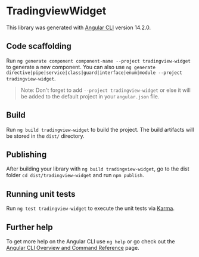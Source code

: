 # TradingviewWidget

This library was generated with [Angular CLI](https://github.com/angular/angular-cli) version 14.2.0.

## Code scaffolding

Run `ng generate component component-name --project tradingview-widget` to generate a new component. You can also use `ng generate directive|pipe|service|class|guard|interface|enum|module --project tradingview-widget`.
> Note: Don't forget to add `--project tradingview-widget` or else it will be added to the default project in your `angular.json` file. 

## Build

Run `ng build tradingview-widget` to build the project. The build artifacts will be stored in the `dist/` directory.

## Publishing

After building your library with `ng build tradingview-widget`, go to the dist folder `cd dist/tradingview-widget` and run `npm publish`.

## Running unit tests

Run `ng test tradingview-widget` to execute the unit tests via [Karma](https://karma-runner.github.io).

## Further help

To get more help on the Angular CLI use `ng help` or go check out the [Angular CLI Overview and Command Reference](https://angular.io/cli) page.
